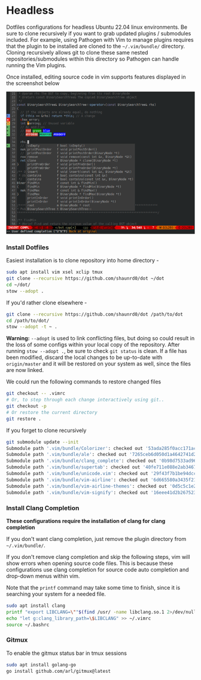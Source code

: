 # Headless

Dotfiles configurations for headless Ubuntu 22.04 linux environments. Be sure to clone recursively if you want to grab updated plugins / submodules included. For example, using Pathogen with Vim to manage plugins requires that the plugin to be installed are cloned to the `~/.vim/bundle/` directory. Cloning recursively allows git to clone these same nested repositories/submodules within this directory so Pathogen can handle running the Vim plugins.

Once installed, editing source code in vim supports features displayed in the screenshot below

![Vim screenshot](VimScreenshot.png)

### Install Dotfiles

Easiest installation is to clone repository into home directory -

```bash
sudo apt install vim xsel xclip tmux
git clone --recursive https://github.com/shaunrd0/dot ~/dot
cd ~/dot/
stow --adopt .
```

If you'd rather clone elsewhere -

```bash
git clone --recursive https://github.com/shaunrd0/dot /path/to/dot
cd /path/to/dot/
stow --adopt -t ~ .
```

**Warning:** `--adopt` is used to link conflicting files, but doing so could result in the loss of some configs within your local copy of the repository. After running `stow --adopt .`, be sure to check `git status` is clean. If a file has been modified, discard the local changes to be up-to-date with `origin/master` and it will be restored on your system as well, since the files are now linked.

We could run the following commands to restore changed files
```bash
git checkout -- .vimrc
# Or, to step through each change interactively using git..
git checkout -p
# Or restore the current directory
git restore .
```

If you forget to clone recursively
```bash
git submodule update --init
Submodule path '.vim/bundle/Colorizer': checked out '53ada285f0acc171acda4280b6144e468dded89f'
Submodule path '.vim/bundle/ale': checked out '7265ceb6d050d1a4642741d248f11e4f2abd37e1'
Submodule path '.vim/bundle/clang_complete': checked out '0b98d7533ad967aac3fc4c1a5b0508dafa8a676f'
Submodule path '.vim/bundle/supertab': checked out '40fe711e088e2ab346738233dd5adbb1be355172'
Submodule path '.vim/bundle/unicode.vim': checked out '29f43f7b1be94dccfac461f4da0a34410408111f'
Submodule path '.vim/bundle/vim-airline': checked out '6d665580a3435f21ad560af192d854d4b608fff5'
Submodule path '.vim/bundle/vim-airline-themes': checked out '0d5c5c1e2995126e76606a628316c8e3f5efb37a'
Submodule path '.vim/bundle/vim-signify': checked out '16eee41d2b267523b84bd4ac111627588bfd1a47'
```


### Install Clang Completion

**These configurations require the installation of clang for clang completion**

If you don't want clang completion, just remove the plugin directory from `~/.vim/bundle/`.

If you don't remove clang completion and skip the following steps, vim will show errors when opening source code files. This is because these configurations use clang completion for source code auto completion and drop-down menus within vim.

Note that the `printf` command may take some time to finish, since it is searching your system for a needed file.

```bash
sudo apt install clang
printf "export LIBCLANG=\""$(find /usr/ -name libclang.so.1 2>/dev/null)"\"\n\n" >> .bash_aliases
echo "let g:clang_library_path=\$LIBCLANG" >> ~/.vimrc
source ~/.bashrc
```


### Gitmux

To enable the gitmux status bar in tmux sessions

```bash
sudo apt install golang-go
go install github.com/arl/gitmux@latest
```
